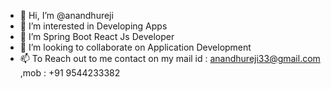 - 👋 Hi, I’m @anandhureji
- 👀 I’m interested in Developing Apps
- 🌱 I’m Spring Boot React Js Developer
- 💞️ I’m looking to collaborate on Application Development
- 📫 To Reach out to me contact on my mail id : anandhureji33@gmail.com ,mob : +91 9544233382 

<!---
anandhureji/anandhureji is a ✨ special ✨ repository because its `README.md` (this file) appears on your GitHub profile.
You can click the Preview link to take a look at your changes.
--->
